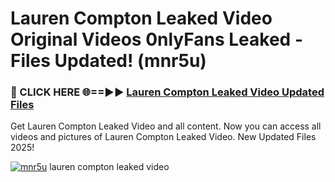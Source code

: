 # Lauren Compton Leaked Video Original Videos 0nlyFans Leaked - Files Updated! (mnr5u)

<h3>🔴 CLICK HERE 🌐==►► <a href="https://tinyurl.com/x26r9saj" rel="nofollow">Lauren Compton Leaked Video Updated Files</a></h3>

Get Lauren Compton Leaked Video and all content. Now you can access all videos and pictures of Lauren Compton Leaked Video. New Updated Files 2025!

[![mnr5u](https://i.imgur.com/LkgZPqh.gif)](https://tinyurl.com/x26r9saj)
lauren compton leaked video
